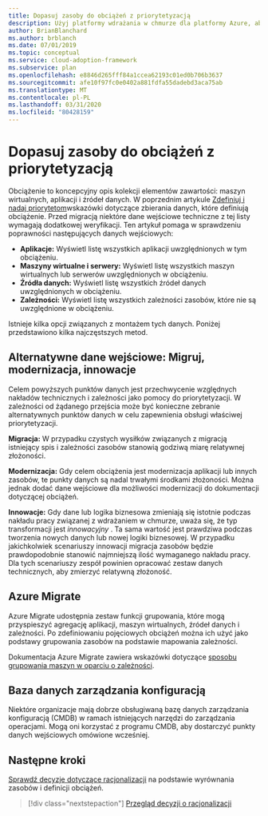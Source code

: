 ```yaml
---
title: Dopasuj zasoby do obciążeń z priorytetyzacją
description: Użyj platformy wdrażania w chmurze dla platformy Azure, aby dowiedzieć się, jak wyrównywać zasoby do obciążeń z priorytetami.
author: BrianBlanchard
ms.author: brblanch
ms.date: 07/01/2019
ms.topic: conceptual
ms.service: cloud-adoption-framework
ms.subservice: plan
ms.openlocfilehash: e8846d265fff84a1ccea62193c01ed0b706b3637
ms.sourcegitcommit: afe10f97fc0e0402a881fdfa55dadebd3aca75ab
ms.translationtype: MT
ms.contentlocale: pl-PL
ms.lasthandoff: 03/31/2020
ms.locfileid: "80428159"
---
```

# <a name="align-assets-to-prioritized-workloads"></a>Dopasuj zasoby do obciążeń z priorytetyzacją

Obciążenie to koncepcyjny opis kolekcji elementów zawartości: maszyn wirtualnych, aplikacji i źródeł danych. W poprzednim artykule [Zdefiniuj i nadaj priorytetom](./workloads.md)wskazówki dotyczące zbierania danych, które definiują obciążenie. Przed migracją niektóre dane wejściowe techniczne z tej listy wymagają dodatkowej weryfikacji. Ten artykuł pomaga w sprawdzeniu poprawności następujących danych wejściowych:

- **Aplikacje:** Wyświetl listę wszystkich aplikacji uwzględnionych w tym obciążeniu.
- **Maszyny wirtualne i serwery:** Wyświetl listę wszystkich maszyn wirtualnych lub serwerów uwzględnionych w obciążeniu.
- **Źródła danych:** Wyświetl listę wszystkich źródeł danych uwzględnionych w obciążeniu.
- **Zależności:** Wyświetl listę wszystkich zależności zasobów, które nie są uwzględnione w obciążeniu.

Istnieje kilka opcji związanych z montażem tych danych. Poniżej przedstawiono kilka najczęstszych metod.

## <a name="alternative-inputs-migrate-modernize-innovate"></a>Alternatywne dane wejściowe: Migruj, modernizacja, innowacje

Celem powyższych punktów danych jest przechwycenie względnych nakładów technicznych i zależności jako pomocy do priorytetyzacji. W zależności od żądanego przejścia może być konieczne zebranie alternatywnych punktów danych w celu zapewnienia obsługi właściwej priorytetyzacji.

**Migracja:** W przypadku czystych wysiłków związanych z migracją istniejący spis i zależności zasobów stanowią godziwą miarę relatywnej złożoności.

**Modernizacja:** Gdy celem obciążenia jest modernizacja aplikacji lub innych zasobów, te punkty danych są nadal trwałymi środkami złożoności. Można jednak dodać dane wejściowe dla możliwości modernizacji do dokumentacji dotyczącej obciążeń.

**Innowacje:** Gdy dane lub logika biznesowa zmieniają się istotnie podczas nakładu pracy związanej z wdrażaniem w chmurze, uważa się, że typ transformacji jest *innowacyjny* . Ta sama wartość jest prawdziwa podczas tworzenia nowych danych lub nowej logiki biznesowej. W przypadku jakichkolwiek scenariuszy innowacji migracja zasobów będzie prawdopodobnie stanowić najmniejszą ilość wymaganego nakładu pracy. Dla tych scenariuszy zespół powinien opracować zestaw danych technicznych, aby zmierzyć relatywną złożoność.

## <a name="azure-migrate"></a>Azure Migrate

Azure Migrate udostępnia zestaw funkcji grupowania, które mogą przyspieszyć agregację aplikacji, maszyn wirtualnych, źródeł danych i zależności. Po zdefiniowaniu pojęciowych obciążeń można ich użyć jako podstawy grupowania zasobów na podstawie mapowania zależności.

Dokumentacja Azure Migrate zawiera wskazówki dotyczące [sposobu grupowania maszyn w oparciu o zależności](https://docs.microsoft.com/azure/migrate/how-to-create-group-machine-dependencies).

## <a name="configuration-management-database"></a>Baza danych zarządzania konfiguracją

Niektóre organizacje mają dobrze obsługiwaną bazę danych zarządzania konfiguracją (CMDB) w ramach istniejących narzędzi do zarządzania operacjami. Mogą oni korzystać z programu CMDB, aby dostarczyć punkty danych wejściowych omówione wcześniej.

## <a name="next-steps"></a>Następne kroki

[Sprawdź decyzje dotyczące racjonalizacji](./review-rationalization.md) na podstawie wyrównania zasobów i definicji obciążeń.

> [!div class="nextstepaction"]
> [Przegląd decyzji o racjonalizacji](./review-rationalization.md)
